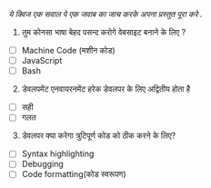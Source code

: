 _ये क्विज एक सवाल पे एक जवाब का जाच करके अपना प्रस्तुत पूरा करे ._

1. तुम कोनसा भाषा बेहद पसन्द करोगे वेबसाइट बनाने के लिए ?

- [ ] Machine Code (मशीन कोड)
- [ ] JavaScript
- [ ] Bash

2. डेवलपमेंट एनवायरनमेंट हरेक डेवलपर के लिए अद्वितीय होता है

- [ ] सही
- [ ] गलत

3. डेवलपर क्या करेगा त्रुटिपूर्ण कोड को ठीक करने के लिए?

- [ ] Syntax highlighting
- [ ] Debugging
- [ ] Code formatting(कोड स्वरूपण)
